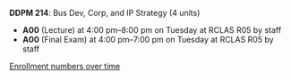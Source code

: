 **DDPM 214**: Bus Dev, Corp, and IP Strategy (4 units)

- **A00** (Lecture) at 4:00 pm–8:00 pm on Tuesday at RCLAS R05 by staff
- **A00** (Final Exam) at 4:00 pm–7:00 pm on Tuesday at RCLAS R05 by staff

[Enrollment numbers over time](./DDPM214.tsv)
